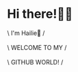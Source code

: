 # Hi there!👋👋

   \       I'm Hailie💞️      /  <br/>  
    \     WELCOME TO MY     / <br/>  
     \    GITHUB WORLD!    / 

<!---
hailiechen/hailiechen is a ✨ special ✨ repository because its `README.md` (this file) appears on your GitHub profile.
You can click the Preview link to take a look at your changes.
--->

